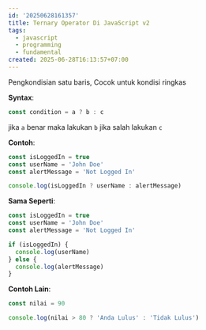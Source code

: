 ```yaml
---
id: '20250628161357'
title: Ternary Operator Di JavaScript v2
tags:
  - javascript
  - programming
  - fundamental
created: 2025-06-28T16:13:57+07:00
---
```


Pengkondisian satu baris, Cocok untuk kondisi ringkas

**Syntax**:

```javascript
const condition = a ? b : c
```

jika `a` benar maka lakukan `b` jika salah lakukan `c`

**Contoh**:

```javascript
const isLoggedIn = true
const userName = 'John Doe'
const alertMessage = 'Not Logged In'

console.log(isLoggedIn ? userName : alertMessage)
```

**Sama Seperti**:

```javascript
const isLoggedIn = true
const userName = 'John Doe'
const alertMessage = 'Not Logged In'

if (isLoggedIn) {
  console.log(userName)
} else {
  console.log(alertMessage)
}
```

**Contoh Lain**:

```javascript
const nilai = 90

console.log(nilai > 80 ? 'Anda Lulus' : 'Tidak Lulus')
```
